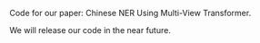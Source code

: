 Code for our paper: Chinese NER Using Multi-View Transformer.

We will release our code in the near future.
